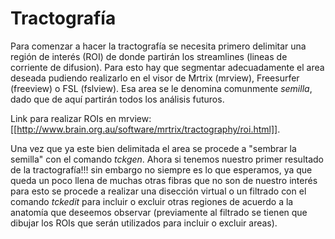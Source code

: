 Tractografía
============

Para comenzar a hacer la tractografía se necesita primero delimitar una región de interés (ROI) de donde partirán los streamlines (lineas de corriente de difusion). Para esto hay que segmentar adecuadamente el area deseada pudiendo realizarlo en el visor de Mrtrix (mrview), Freesurfer (freeview) o FSL (fslview). Esa area se le denomina comunmente *semilla*, dado que de aquí partirán todos los análisis futuros.

Link para realizar ROIs en mrview: [[http://www.brain.org.au/software/mrtrix/tractography/roi.html]].

Una vez que ya este bien delimitada el area se procede a "sembrar la semilla" con el comando *tckgen*.
Ahora si tenemos nuestro primer resultado de la tractografía!!! sin embargo no siempre es lo que esperamos, ya que queda un poco llena de muchas otras fibras que no son de nuestro interés para esto se procede a realizar una disección virtual o un filtrado con el comando *tckedit* para incluir o excluir otras regiones de acuerdo a la anatomía que deseemos observar (previamente al filtrado se tienen que dibujar los ROIs que serán utilizados para incluir o excluir areas). 
